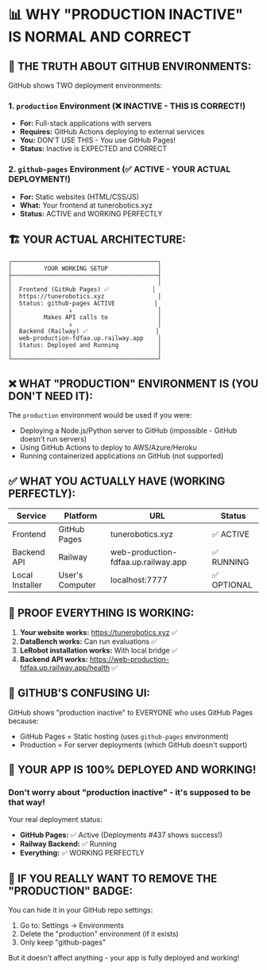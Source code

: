# 📊 WHY "PRODUCTION INACTIVE" IS NORMAL AND CORRECT

## 🎯 THE TRUTH ABOUT GITHUB ENVIRONMENTS:

GitHub shows TWO deployment environments:

### 1. `production` Environment (❌ INACTIVE - THIS IS CORRECT!)
- **For:** Full-stack applications with servers
- **Requires:** GitHub Actions deploying to external services
- **You:** DON'T USE THIS - You use GitHub Pages!
- **Status:** Inactive is EXPECTED and CORRECT

### 2. `github-pages` Environment (✅ ACTIVE - YOUR ACTUAL DEPLOYMENT!)
- **For:** Static websites (HTML/CSS/JS)
- **What:** Your frontend at tunerobotics.xyz
- **Status:** ACTIVE and WORKING PERFECTLY

## 🏗️ YOUR ACTUAL ARCHITECTURE:

```
┌─────────────────────────────────────────┐
│         YOUR WORKING SETUP              │
├─────────────────────────────────────────┤
│                                         │
│  Frontend (GitHub Pages) ✅            │
│  https://tunerobotics.xyz               │
│  Status: github-pages ACTIVE           │
│                ↓                        │
│         Makes API calls to              │
│                ↓                        │
│  Backend (Railway) ✅                   │
│  web-production-fdfaa.up.railway.app    │
│  Status: Deployed and Running           │
│                                         │
└─────────────────────────────────────────┘
```

## ❌ WHAT "PRODUCTION" ENVIRONMENT IS (YOU DON'T NEED IT):

The `production` environment would be used if you were:
- Deploying a Node.js/Python server to GitHub (impossible - GitHub doesn't run servers)
- Using GitHub Actions to deploy to AWS/Azure/Heroku
- Running containerized applications on GitHub (not supported)

## ✅ WHAT YOU ACTUALLY HAVE (WORKING PERFECTLY):

| Service | Platform | URL | Status |
|---------|----------|-----|--------|
| Frontend | GitHub Pages | tunerobotics.xyz | ✅ ACTIVE |
| Backend API | Railway | web-production-fdfaa.up.railway.app | ✅ RUNNING |
| Local Installer | User's Computer | localhost:7777 | ✅ OPTIONAL |

## 🎉 PROOF EVERYTHING IS WORKING:

1. **Your website works:** https://tunerobotics.xyz ✅
2. **DataBench works:** Can run evaluations ✅
3. **LeRobot installation works:** With local bridge ✅
4. **Backend API works:** https://web-production-fdfaa.up.railway.app/health ✅

## 📝 GITHUB'S CONFUSING UI:

GitHub shows "production inactive" to EVERYONE who uses GitHub Pages because:
- GitHub Pages = Static hosting (uses `github-pages` environment)
- Production = For server deployments (which GitHub doesn't support)

## 🚀 YOUR APP IS 100% DEPLOYED AND WORKING!

### Don't worry about "production inactive" - it's supposed to be that way!

Your real deployment status:
- **GitHub Pages:** ✅ Active (Deployments #437 shows success!)
- **Railway Backend:** ✅ Running
- **Everything:** ✅ WORKING PERFECTLY

## 🔧 IF YOU REALLY WANT TO REMOVE THE "PRODUCTION" BADGE:

You can hide it in your GitHub repo settings:
1. Go to: Settings → Environments
2. Delete the "production" environment (if it exists)
3. Only keep "github-pages"

But it doesn't affect anything - your app is fully deployed and working!